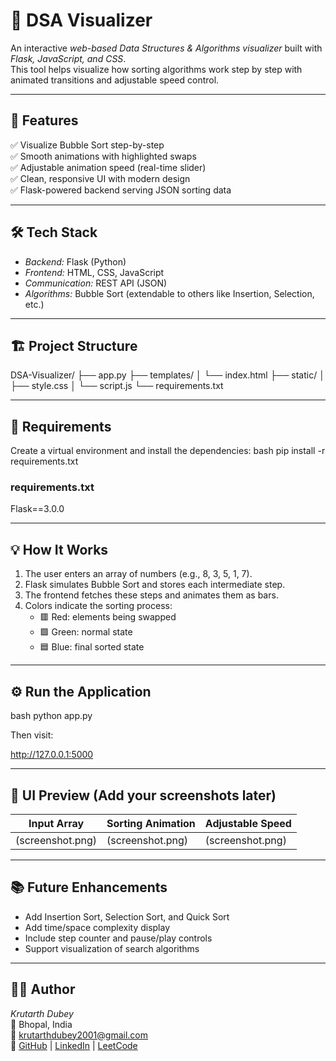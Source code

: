 # 🧮 DSA Visualizer

An interactive *web-based Data Structures & Algorithms visualizer* built with *Flask, JavaScript, and CSS*.  
This tool helps visualize how sorting algorithms work step by step with animated transitions and adjustable speed control.

---

## 🚀 Features
✅ Visualize Bubble Sort step-by-step  
✅ Smooth animations with highlighted swaps  
✅ Adjustable animation speed (real-time slider)  
✅ Clean, responsive UI with modern design  
✅ Flask-powered backend serving JSON sorting data  

---

## 🛠 Tech Stack
- *Backend:* Flask (Python)
- *Frontend:* HTML, CSS, JavaScript
- *Communication:* REST API (JSON)
- *Algorithms:* Bubble Sort (extendable to others like Insertion, Selection, etc.)

---

## 🏗 Project Structure

DSA-Visualizer/
├── app.py
├── templates/
│   └── index.html
├── static/
│   ├── style.css
│   └── script.js
└── requirements.txt


---

## 🧩 Requirements
Create a virtual environment and install the dependencies:
bash
pip install -r requirements.txt


### requirements.txt

Flask==3.0.0


---

## 💡 How It Works
1. The user enters an array of numbers (e.g., 8, 3, 5, 1, 7).
2. Flask simulates Bubble Sort and stores each intermediate step.
3. The frontend fetches these steps and animates them as bars.
4. Colors indicate the sorting process:
   - 🟥 Red: elements being swapped  
   - 🟩 Green: normal state  
   - 🟦 Blue: final sorted state  

---

## ⚙ Run the Application
bash
python app.py

Then visit:

http://127.0.0.1:5000


---

## 🎨 UI Preview (Add your screenshots later)
| Input Array | Sorting Animation | Adjustable Speed |
|--------------|------------------|------------------|
| (screenshot.png) | (screenshot.png) | (screenshot.png) |

---

## 📚 Future Enhancements
- Add Insertion Sort, Selection Sort, and Quick Sort  
- Add time/space complexity display  
- Include step counter and pause/play controls  
- Support visualization of search algorithms  

---

## 👨‍💻 Author
*Krutarth Dubey*  
📍 Bhopal, India  
📧 [krutarthdubey2001@gmail.com](mailto:krutarthdubey2001@gmail.com)  
🔗 [GitHub](https://github.com/krutarthdubey) | [LinkedIn](https://linkedin.com/in/krutarth-dubey) | [LeetCode](https://leetcode.com/u/cracky123/)
